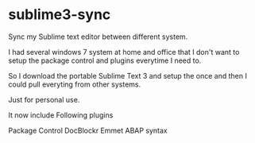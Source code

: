sublime3-sync
=============

Sync my Sublime text editor between different system. 

I had several windows 7 system at home and office that I don't want to setup the package control and plugins everytime
I need to. 

So I download the portable Sublime Text 3 and setup the once and then I could pull everyting from other systems.

Just for personal use.

It now include Following plugins

Package Control
DocBlockr
Emmet
ABAP syntax
